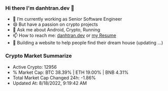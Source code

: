 ### Hi there I'm danhtran.dev 👋

- 🔭 I’m currently working as Senior Software Engineer
- 😄 But have a passion on crypto projects
- 💬 Ask me about Android, Crypto, Running 
- 📫 How to reach me: <a href="https://danhtran.dev" target="_blank">danhtran.dev</a> or <a href="Developer-Resume.pdf" target="_blank">my Resume</a>
- 🌱 Building a website to help people find their dream house (updating ...)

### Crypto Market Summarize
- Active Crypto: 12956
- % Market Cap: BTC 38.39% | ETH 19.00% | BNB 4.31%
- Total Market Cap Changed 24h: -1.86%
- Updated At: 8/18/2022, 9:19:42 AM

